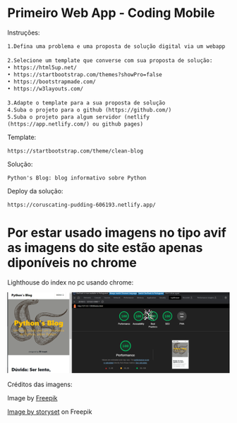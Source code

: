 # Primeiro Web App - Coding Mobile

Instruções:

    1.Defina uma problema e uma proposta de solução digital via um webapp

    2.Selecione um template que converse com sua proposta de solução:
    • https://html5up.net/
    • https://startbootstrap.com/themes?showPro=false
    • https://bootstrapmade.com/
    • https://w3layouts.com/

    3.Adapte o template para a sua proposta de solução 
    4.Suba o projeto para o github (https://github.com/) 
    5.Suba o projeto para algum servidor (netlify (https://app.netlify.com/) ou github pages)

Template:

    https://startbootstrap.com/theme/clean-blog


Solução: 

    Python's Blog: blog informativo sobre Python

Deploy da solução:

    https://coruscating-pudding-606193.netlify.app/

# Por estar usado imagens no tipo avif as imagens do site estão apenas diponíveis no chrome

Lighthouse do index no pc usando chrome:

![Alt text](image.png)


Créditos das imagens:

Image by <a href="https://www.freepik.com/free-vector/realistic-hand-drawn-vintage-snake-background_4231030.htm#query=python&position=22&from_view=search&track=sph">Freepik</a>

<a href="https://www.freepik.com/free-vector/application-programming-interface-concept-illustration_25625375.htm#query=programming&position=16&from_view=search&track=sph">Image by storyset</a> on Freepik
